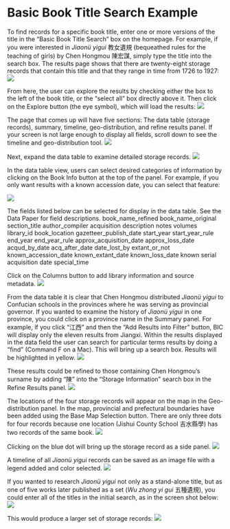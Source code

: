 # Basic Book Title Search Example

To find records for a specific book title, enter one or more versions of the title in the “Basic Book Title Search” box on the homepage. For example, if you were interested in *Jiaonü yigui* 教女遺規 (bequeathed rules for the teaching of girls) by Chen Hongmou 陳宏謀, simply type the title into the search box. The results page shows that there are twenty-eight storage records that contain this title and that they range in time from 1726 to 1927:
![](../images/LLXroIo.png)


From here, the user can explore the results by checking either the box to the left of the book title, or the “select all” box directly above it. Then click on the Explore button (the eye symbol), which will load the results:
![](../images/I5Pi38r.png)




The page that comes up will have five sections: The data table (storage records), summary, timeline, geo-distribution, and refine results panel. If your screen is not large enough to display all fields, scroll down to see the timeline and geo-distribution tool.
![](../images/fRAd4g8.png)




Next, expand the data table to examine detailed storage records. 
![](../images/9ZAilCK.png)




In the data table view, users can select desired categories of information by clicking on the Book Info button at the top of the panel. For example, if you only want results with a known accession date, you can select that feature:

![](../images/r9L0HJK.png)




The fields listed below can be selected for display in the data table. See the Data Paper for field descriptions.
book_name_refined
book_name_original
section_title
author_compiler
acquisition
description
notes
volumes
library_id
book_location
gazetteer_publish_date
start_year
start_year_rule
end_year
end_year_rule
approx_acquisition_date
approx_loss_date
acqud_by_date
acq_after_date
date_lost_by
extant_or_not
known_accession_date
known_extant_date
known_loss_date
known serial acquisition date
special_time

Click on the Columns button to add library information and source metadata.
![](../images/j0x1po6.png)



From the data table it is clear that Chen Hongmou distributed *Jiaonü yigui* to Confucian schools in the provinces where he was serving as provincial governor. If you wanted to examine the history of *Jiaonü yigui* in one province, you could click on a province name in the Summary panel. For example, if you click “江西” and then the “Add Results into Filter” button, BIC will display only the eleven results from Jiangxi. Within the results displayed in the data field the user can search for particular terms results by doing a “find” (Command F on a Mac). This will bring up a search box. Results will be highlighted in yellow.
![](../images/8dkKcJe.png)



These results could be refined to those containing Chen Hongmou’s surname by adding “陳” into the “Storage Information” search box in the Refine Results panel.
![](../images/ugS7xyB.png)



The locations of the four storage records will appear on the map in the Geo-distribution panel. In the map, provincial and prefectural boundaries have been added using the Base Map Selection button. There are only three dots for four records because one location (Jishui County School 吉水縣學) has two records of the same book.
![](../images/CO3FXES.png)



Clicking on the blue dot will bring up the storage record as a side panel.
![](../images/l5N2Smd.png)



A timeline of all *Jiaonü yigui* records can be saved as an image file with a legend added and color selected.
![](../images/SlKiWTL.png)


If you wanted to research *Jiaonü yigui* not only as a stand-alone title, but as one of five works later published as a set (*Wu zhong yi gui* 五種遺規), you could enter all of the titles in the initial search, as in the screen shot below:
![](../images/FV4rXie.png)


This would produce a larger set of storage records:
![](../images/lCnnmbi.png)
